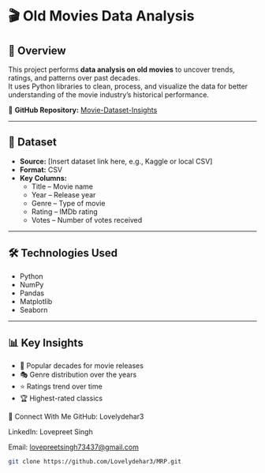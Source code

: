 # 🎬 Old Movies Data Analysis

## 📌 Overview
This project performs **data analysis on old movies** to uncover trends, ratings, and patterns over past decades.  
It uses Python libraries to clean, process, and visualize the data for better understanding of the movie industry’s historical performance.

🔗 **GitHub Repository:** [Movie-Dataset-Insights
](https://github.com/Lovelydehar3/MRP)

---

## 📂 Dataset
- **Source:** [Insert dataset link here, e.g., Kaggle or local CSV]
- **Format:** CSV
- **Key Columns:**
  - Title – Movie name
  - Year – Release year
  - Genre – Type of movie
  - Rating – IMDb rating
  - Votes – Number of votes received

---

## 🛠️ Technologies Used
- Python
- NumPy
- Pandas
- Matplotlib
- Seaborn

---

## 📊 Key Insights
- 📅 Popular decades for movie releases  
- 🎭 Genre distribution over the years  
- ⭐ Ratings trend over time  
- 🏆 Highest-rated classics

🤝 Connect With Me
GitHub: Lovelydehar3

LinkedIn: Lovepreet Singh

Email: lovepreetsingh73437@gmail.com
```bash
git clone https://github.com/Lovelydehar3/MRP.git
